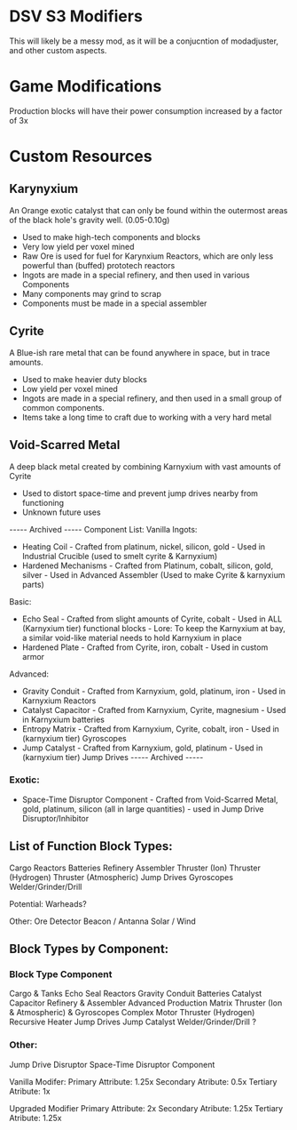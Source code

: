 # DSV S3 Modifiers
This will likely be a messy mod, as it will be a conjucntion of modadjuster, and other custom aspects.

# Game Modifications
Production blocks will have their power consumption increased by a factor of 3x


# Custom Resources
## Karynyxium
An Orange exotic catalyst that can only be found within the outermost areas of the black hole's gravity well. (0.05-0.10g)
- Used to make high-tech components and blocks
- Very low yield per voxel mined
- Raw Ore is used for fuel for Karynxium Reactors, which are only less powerful than (buffed) prototech reactors
- Ingots are made in a special refinery, and then used in various Components
- Many components may grind to scrap
- Components must be made in a special assembler

## Cyrite
A Blue-ish rare metal that can be found anywhere in space, but in trace amounts. 
- Used to make heavier duty blocks
- Low yield per voxel mined
- Ingots are made in a special refinery, and then used in a small group of common components.
- Items take a long time to craft due to working with a very hard metal

## Void-Scarred Metal
A deep black metal created by combining Karnyxium with vast amounts of Cyrite
- Used to distort space-time and prevent jump drives nearby from functioning
- Unknown future uses

----- Archived -----
Component List:
Vanilla Ingots:
- Heating Coil - Crafted from platinum, nickel, silicon, gold - Used in Industrial Crucible (used to smelt cyrite & Karnyxium)
- Hardened Mechanisms - Crafted from Platinum, cobalt, silicon, gold, silver - Used in Advanced Assembler (Used to make Cyrite & karnyxium parts)

Basic:
- Echo Seal - Crafted from slight amounts of Cyrite, cobalt - Used in ALL (Karnyxium tier) functional blocks - Lore: To keep the Karnyxium at bay, a similar void-like material needs to hold Karnyxium in place
- Hardened Plate - Crafted from Cyrite, iron, cobalt - Used in custom armor

Advanced:
- Gravity Conduit - Crafted from Karnyxium, gold, platinum, iron - Used in Karnyxium Reactors
- Catalyst Capacitor - Crafted from Karnyxium, Cyrite, magnesium - Used in Karnyxium batteries
- Entropy Matrix - Crafted from Karnyxium, Cyrite, cobalt, iron - Used in (karnyxium tier) Gyroscopes
- Jump Catalyst - Crafted from Karnyxium, gold, platinum - Used in (karnyxium tier) Jump Drives
----- Archived -----

### Exotic:
- Space-Time Disruptor Component - Crafted from Void-Scarred Metal, gold, platinum, silicon (all in large quantities) - used in Jump Drive Disruptor/Inhibitor


## List of Function Block Types:
Cargo
Reactors
Batteries
Refinery
Assembler
Thruster (Ion)
Thruster (Hydrogen)
Thruster (Atmospheric)
Jump Drives
Gyroscopes
Welder/Grinder/Drill

Potential:
Warheads?

Other:
Ore Detector
Beacon / Antanna
Solar / Wind


## Block Types by Component:

### Block Type                                 Component
Cargo & Tanks                                  Echo Seal
Reactors                                       Gravity Conduit
Batteries                                      Catalyst Capacitor
Refinery & Assembler                           Advanced Production Matrix
Thruster (Ion & Atmospheric) & Gyroscopes      Complex Motor
Thruster (Hydrogen)                            Recursive Heater
Jump Drives                                    Jump Catalyst
Welder/Grinder/Drill                           ?



### Other:
Jump Drive Disruptor                           Space-Time Disruptor Component


Vanilla Modifer:
Primary Attribute: 1.25x
Secondary Atribute: 0.5x
Tertiary Atribute: 1x

Upgraded Modifier
Primary Attribute: 2x
Secondary Atribute: 1.25x
Tertiary Atribute: 1.25x